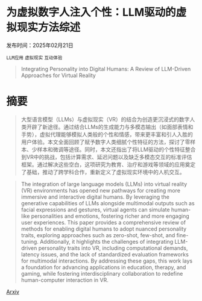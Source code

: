 # 为虚拟数字人注入个性：LLM驱动的虚拟现实方法综述

发布时间：2025年02月21日

`LLM应用` `虚拟现实` `互动体验`

> Integrating Personality into Digital Humans: A Review of LLM-Driven Approaches for Virtual Reality

# 摘要

> 大型语言模型（LLMs）与虚拟现实（VR）的结合为创造更沉浸式的数字人类开辟了新途径。通过结合LLMs的生成能力与多模态输出（如面部表情和手势），虚拟代理能够模拟人类般的个性和情感，带来更丰富和引人入胜的用户体验。本文全面回顾了赋予数字人类细腻个性特征的方法，探讨了零样本、少样本和微调等途径。同时，本文还指出了将LLM驱动的个性特征整合到VR中的挑战，包括计算需求、延迟问题以及缺乏多模态交互的标准评估框架。通过解决这些空白，这项研究为教育、治疗和游戏等领域的应用奠定了基础，推动了跨学科合作，重新定义了虚拟现实环境中的人机交互。

> The integration of large language models (LLMs) into virtual reality (VR) environments has opened new pathways for creating more immersive and interactive digital humans. By leveraging the generative capabilities of LLMs alongside multimodal outputs such as facial expressions and gestures, virtual agents can simulate human-like personalities and emotions, fostering richer and more engaging user experiences. This paper provides a comprehensive review of methods for enabling digital humans to adopt nuanced personality traits, exploring approaches such as zero-shot, few-shot, and fine-tuning. Additionally, it highlights the challenges of integrating LLM-driven personality traits into VR, including computational demands, latency issues, and the lack of standardized evaluation frameworks for multimodal interactions. By addressing these gaps, this work lays a foundation for advancing applications in education, therapy, and gaming, while fostering interdisciplinary collaboration to redefine human-computer interaction in VR.

[Arxiv](https://arxiv.org/abs/2503.16457)